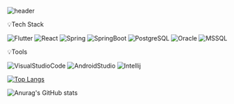 
<!--<img src="https://capsule-render.vercel.app/api?type=wave&color=색상코드&height=높이&section=header&text=텍스트&fontSize=텍스트크기" />-->
![header](https://capsule-render.vercel.app/api?type=waving&color=auto&height=300&section=header&text=Hello%20World!!👋&fontSize=90)

💡Tech Stack
<!--<img src="https://img.shields.io/badge/${아이콘}-${색상}?style=${뱃지스타일}&logo=${텍스트}&logoColor=${텍스트 색상}"/></a>&nbsp
![Flutter](https://img.shields.io/badge/Flutter-%2302569B.svg?style=for-the-badge&logo=Flutter&logoColor=white)
![Spring](https://img.shields.io/badge/spring-%236DB33F.svg?style=for-the-badge&logo=spring&logoColor=white)
![Postgres](https://img.shields.io/badge/postgres-%23316192.svg?style=for-the-badge&logo=postgresql&logoColor=white)
-->
![Flutter](https://img.shields.io/badge/Flutter-02569B.svg?logo=Flutter&logoColor=white)
![React](https://img.shields.io/badge/React-61DAFB.svg?logo=React&logoColor=white)
![Spring](https://img.shields.io/badge/Spring-6DB33F.svg?logo=Spring&logoColor=white)
![SpringBoot](https://img.shields.io/badge/SpringBoot-6DB33F.svg?logo=SpringBoot&logoColor=white)
![PostgreSQL](https://img.shields.io/badge/PostgreSQL-4169E1.svg?logo=PostgreSQL&logoColor=white)
![Oracle](https://img.shields.io/badge/Oracle-f80000.svg?logo=Oracle&logoColor=white)
![MSSQL](https://img.shields.io/badge/MSSQL-CC2927.svg?logo=Microsoft%20SQL%20Server&logoColor=white)


💡Tools

![VisualStudioCode](https://img.shields.io/badge/Visual%20Studio%20Code-007ACC.svg?logo=VisualStudioCode&logoColor=white)
![AndroidStudio](https://img.shields.io/badge/Android%20Studio-3DDC84.svg?logo=AndroidStudio&logoColor=white)
![Intellij](https://img.shields.io/badge/IntelliJ-000000.svg?logo=IntellijIDEA&logoColor=white)


<!-- 가장 많이 사용하는 언어 -->
[![Top Langs](https://github-readme-stats.vercel.app/api/top-langs/?username=ktvaart&langs_count=8)](https://github.com/ktvaart/github-readme-stats)

<!-- Github stats -->
![Anurag's GitHub stats](https://github-readme-stats.vercel.app/api?username=ktvaart&show_icons=true&theme=radical)

<!--
**ktvaart/ktvaart** is a ✨ _special_ ✨ repository because its `README.md` (this file) appears on your GitHub profile.

Here are some ideas to get you started:

- 🔭 I’m currently working on ...
- 🌱 I’m currently learning ...
- 👯 I’m looking to collaborate on ...
- 🤔 I’m looking for help with ...
- 💬 Ask me about ...
- 📫 How to reach me: ...
- 😄 Pronouns: ...
- ⚡ Fun fact: ...
-->
